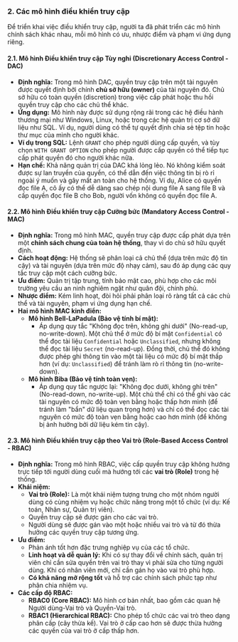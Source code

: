 ### 2. Các mô hình điều khiển truy cập

Để triển khai việc điều khiển truy cập, người ta đã phát triển các mô hình chính sách khác nhau, mỗi mô hình có ưu, nhược điểm và phạm vi ứng dụng riêng.

#### 2.1. Mô hình Điều khiển truy cập Tùy nghi (Discretionary Access Control - DAC)

* **Định nghĩa:** Trong mô hình DAC, quyền truy cập trên một tài nguyên được quyết định bởi chính **chủ sở hữu (owner)** của tài nguyên đó. Chủ sở hữu có toàn quyền (discretion) trong việc cấp phát hoặc thu hồi quyền truy cập cho các chủ thể khác.
* **Ứng dụng:** Mô hình này được sử dụng rộng rãi trong các hệ điều hành thương mại như Windows, Linux, hoặc trong các hệ quản trị cơ sở dữ liệu như SQL. Ví dụ, người dùng có thể tự quyết định chia sẻ tệp tin hoặc thư mục của mình cho người khác.
* **Ví dụ trong SQL:** Lệnh `GRANT` cho phép người dùng cấp quyền, và tùy chọn `WITH GRANT OPTION` cho phép người được cấp quyền có thể tiếp tục cấp phát quyền đó cho người khác nữa.
* **Hạn chế:** Khả năng quản trị của DAC khá lỏng lẻo. Nó không kiểm soát được sự lan truyền của quyền, có thể dẫn đến việc thông tin bị rò rỉ ngoài ý muốn và gây mất an toàn cho hệ thống. Ví dụ, Alice có quyền đọc file A, cô ấy có thể dễ dàng sao chép nội dung file A sang file B và cấp quyền đọc file B cho Bob, người vốn không có quyền đọc file A.

#### 2.2. Mô hình Điều khiển truy cập Cưỡng bức (Mandatory Access Control - MAC)

* **Định nghĩa:** Trong mô hình MAC, quyền truy cập được cấp phát dựa trên một **chính sách chung của toàn hệ thống**, thay vì do chủ sở hữu quyết định.
* **Cách hoạt động:** Hệ thống sẽ phân loại cả chủ thể (dựa trên mức độ tin cậy) và tài nguyên (dựa trên mức độ nhạy cảm), sau đó áp dụng các quy tắc truy cập một cách cưỡng bức.
* **Ưu điểm:** Quản trị tập trung, tính bảo mật cao, phù hợp cho các môi trường yêu cầu an ninh nghiêm ngặt như quân đội, chính phủ.
* **Nhược điểm:** Kém linh hoạt, đòi hỏi phải phân loại rõ ràng tất cả các chủ thể và tài nguyên, phạm vi ứng dụng hạn chế.
* **Hai mô hình MAC kinh điển:**
    * **Mô hình Bell-LaPadula (Bảo vệ tính bí mật):**
        * Áp dụng quy tắc "Không đọc trên, không ghi dưới" (No-read-up, no-write-down). Một chủ thể ở mức độ bí mật `Confidential` có thể đọc tài liệu `Confidential` hoặc `Unclassified`, nhưng không thể đọc tài liệu `Secret` (no-read-up). Đồng thời, chủ thể đó không được phép ghi thông tin vào một tài liệu có mức độ bí mật thấp hơn (ví dụ: `Unclassified`) để tránh làm rò rỉ thông tin (no-write-down).
    * **Mô hình Biba (Bảo vệ tính toàn vẹn):**
        * Áp dụng quy tắc ngược lại: "Không đọc dưới, không ghi trên" (No-read-down, no-write-up). Một chủ thể chỉ có thể ghi vào các tài nguyên có mức độ toàn vẹn bằng hoặc thấp hơn mình (để tránh làm "bẩn" dữ liệu quan trọng hơn) và chỉ có thể đọc các tài nguyên có mức độ toàn vẹn bằng hoặc cao hơn mình (để không bị ảnh hưởng bởi dữ liệu kém tin cậy).

#### 2.3. Mô hình Điều khiển truy cập theo Vai trò (Role-Based Access Control - RBAC)

* **Định nghĩa:** Trong mô hình RBAC, việc cấp quyền truy cập không hướng trực tiếp tới người dùng cuối mà hướng tới các **vai trò (Role)** trong hệ thống.
* **Khái niệm:**
    * **Vai trò (Role):** Là một khái niệm tượng trưng cho một nhóm người dùng có cùng nhiệm vụ hoặc chức năng trong một tổ chức (ví dụ: Kế toán, Nhân sự, Quản trị viên).
    * Quyền truy cập sẽ được gán cho các vai trò.
    * Người dùng sẽ được gán vào một hoặc nhiều vai trò và từ đó thừa hưởng các quyền truy cập tương ứng.
* **Ưu điểm:**
    * Phản ánh tốt hơn đặc trưng nghiệp vụ của các tổ chức.
    * **Linh hoạt và dễ quản lý:** Khi có sự thay đổi về chính sách, quản trị viên chỉ cần sửa quyền trên vai trò thay vì phải sửa cho từng người dùng. Khi có nhân viên mới, chỉ cần gán họ vào vai trò phù hợp.
    * **Có khả năng mở rộng tốt** và hỗ trợ các chính sách phức tạp như phân chia nhiệm vụ.
* **Các cấp độ RBAC:**
    * **RBAC0 (Core RBAC):** Mô hình cơ bản nhất, bao gồm các quan hệ Người dùng-Vai trò và Quyền-Vai trò.
    * **RBAC1 (Hierarchical RBAC):** Cho phép tổ chức các vai trò theo dạng phân cấp (cây thừa kế). Vai trò ở cấp cao hơn sẽ được thừa hưởng các quyền của vai trò ở cấp thấp hơn.
